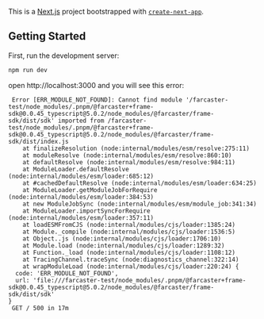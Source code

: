 This is a [Next.js](https://nextjs.org/) project bootstrapped with [`create-next-app`](https://github.com/vercel/next.js/tree/canary/packages/create-next-app).

## Getting Started

First, run the development server:

```bash
npm run dev
```

open http://localhost:3000 and you will see this error:

```
 Error [ERR_MODULE_NOT_FOUND]: Cannot find module '/farcaster-test/node_modules/.pnpm/@farcaster+frame-sdk@0.0.45_typescript@5.0.2/node_modules/@farcaster/frame-sdk/dist/sdk' imported from /farcaster-test/node_modules/.pnpm/@farcaster+frame-sdk@0.0.45_typescript@5.0.2/node_modules/@farcaster/frame-sdk/dist/index.js
    at finalizeResolution (node:internal/modules/esm/resolve:275:11)
    at moduleResolve (node:internal/modules/esm/resolve:860:10)
    at defaultResolve (node:internal/modules/esm/resolve:984:11)
    at ModuleLoader.defaultResolve (node:internal/modules/esm/loader:685:12)
    at #cachedDefaultResolve (node:internal/modules/esm/loader:634:25)
    at ModuleLoader.getModuleJobForRequire (node:internal/modules/esm/loader:384:53)
    at new ModuleJobSync (node:internal/modules/esm/module_job:341:34)
    at ModuleLoader.importSyncForRequire (node:internal/modules/esm/loader:357:11)
    at loadESMFromCJS (node:internal/modules/cjs/loader:1385:24)
    at Module._compile (node:internal/modules/cjs/loader:1536:5)
    at Object..js (node:internal/modules/cjs/loader:1706:10)
    at Module.load (node:internal/modules/cjs/loader:1289:32)
    at Function._load (node:internal/modules/cjs/loader:1108:12)
    at TracingChannel.traceSync (node:diagnostics_channel:322:14)
    at wrapModuleLoad (node:internal/modules/cjs/loader:220:24) {
  code: 'ERR_MODULE_NOT_FOUND',
  url: 'file:///farcaster-test/node_modules/.pnpm/@farcaster+frame-sdk@0.0.45_typescript@5.0.2/node_modules/@farcaster/frame-sdk/dist/sdk'
}
 GET / 500 in 17m
```
